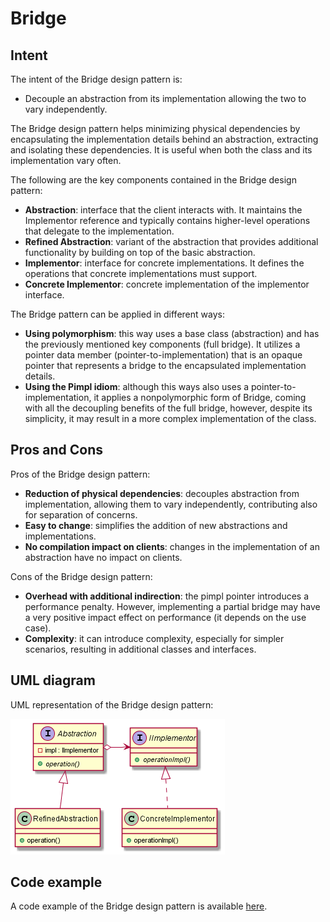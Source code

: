 # Bridge

## Intent

The intent of the Bridge design pattern is:

- Decouple an abstraction from its implementation allowing the two to vary independently.

The Bridge design pattern helps minimizing physical dependencies by encapsulating the implementation details behind an abstraction, extracting and isolating these dependencies. It is useful when both the class and its implementation vary often.

The following are the key components contained in the Bridge design pattern:

- **Abstraction**: interface that the client interacts with. It maintains the Implementor reference and typically contains higher-level operations that delegate to the implementation.
- **Refined Abstraction**: variant of the abstraction that provides additional functionality by building on top of the basic abstraction.
- **Implementor**: interface for concrete implementations. It defines the operations that concrete implementations must support.
- **Concrete Implementor**: concrete implementation of the implementor interface.

The Bridge pattern can be applied in different ways:

- **Using polymorphism**: this way uses a base class (abstraction) and has the previously mentioned key components (full bridge). It utilizes a pointer data member (pointer-to-implementation) that is an opaque pointer that represents a bridge to the encapsulated implementation details.
- **Using the Pimpl idiom**: although this ways also uses a pointer-to-implementation, it applies a nonpolymorphic form of Bridge, coming with all the decoupling benefits of the full bridge, however, despite its simplicity, it may result in a more complex implementation of the class.

## Pros and Cons

Pros of the Bridge design pattern:

- **Reduction of physical dependencies**: decouples abstraction from implementation, allowing them to vary independently, contributing also for separation of concerns.
- **Easy to change**: simplifies the addition of new abstractions and implementations.
- **No compilation impact on clients**: changes in the implementation of an abstraction have no impact on clients.

Cons of the Bridge design pattern:

- **Overhead with additional indirection**: the pimpl pointer introduces a performance penalty. However, implementing a partial bridge may have a very positive impact effect on performance (it depends on the use case).
- **Complexity**: it can introduce complexity, especially for simpler scenarios, resulting in additional classes and interfaces.

## UML diagram

UML representation of the Bridge design pattern:

![](./assets/Bridge_diagram.png)

## Code example

A code example of the Bridge design pattern is available [here](./src/main.cpp).
